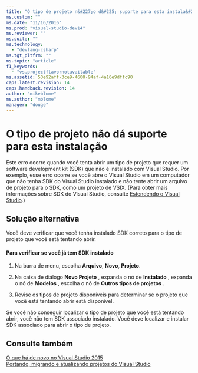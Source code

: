 ```yaml
---
title: "O tipo de projeto n&#227;o d&#225; suporte para esta instala&#231;&#227;o | Microsoft Docs"
ms.custom: ""
ms.date: "11/16/2016"
ms.prod: "visual-studio-dev14"
ms.reviewer: ""
ms.suite: ""
ms.technology: 
  - "devlang-csharp"
ms.tgt_pltfrm: ""
ms.topic: "article"
f1_keywords: 
  - "vs.projectflavornotavailable"
ms.assetid: 50e92aff-3ce9-4600-94af-4a16e9dffc90
caps.latest.revision: 14
caps.handback.revision: 14
author: "mikeblome"
ms.author: "mblome"
manager: "douge"
---
```

# O tipo de projeto n&#227;o d&#225; suporte para esta instala&#231;&#227;o
Este erro ocorre quando você tenta abrir um tipo de projeto que requer um software development kit \(SDK\) que não é instalado com Visual Studio.  Por exemplo, esse erro ocorre se você abre o Visual Studio em um computador que não tenha SDK do Visual Studio instalado e não tente abrir um arquivo de projeto para o SDK, como um projeto de VSIX. \(Para obter mais informações sobre SDK do Visual Studio, consulte [Estendendo o Visual Studio](http://go.microsoft.com/fwlink/?LinkID=64968).\)  
  
## Solução alternativa  
 Você deve verificar que você tenha instalado SDK correto para o tipo de projeto que você está tentando abrir.  
  
#### Para verificar se você já tem SDK instalado  
  
1.  Na barra de menu, escolha **Arquivo**, **Novo**, **Projeto**.  
  
2.  Na caixa de diálogo **Novo Projeto** , expanda o nó de **Instalado** , expanda o nó de **Modelos** , escolha o nó de **Outros tipos de projetos** .  
  
3.  Revise os tipos de projeto disponíveis para determinar se o projeto que você está tentando abrir está disponível.  
  
 Se você não conseguir localizar o tipo de projeto que você está tentando abrir, você não tem SDK associado instalado.  Você deve localizar e instalar SDK associado para abrir o tipo de projeto.  
  
## Consulte também  
 [O que há de novo no Visual Studio 2015](../Topic/What's%20New%20in%20Visual%20Studio%202015.md)   
 [Portando, migrando e atualizando projetos do Visual Studio](../Topic/Porting,%20Migrating,%20and%20Upgrading%20Visual%20Studio%20Projects.md)